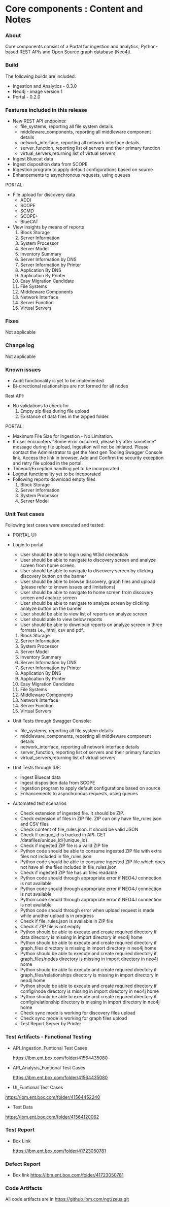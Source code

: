 # Core components : Content and Notes

### About
Core components consist of a Portal for ingestion and analytics, Python-based REST APIs and Open Source graph database (Neo4j). 

### Build
The following builds are included:
* Ingestion and Analytics - 0.3.0
* Neo4j - image version 1
* Portal - 0.2.0

### Features included in this release
* New REST API endpoints:
  * file_systems, reporting all file system details
  * middleware_components, reporting all middleware component details
  * network_interface, reporting all network interface details
  * server_function, reporting list of servers and their primary function
  * virtual_servers,returning list of virtual servers
* Ingest Bluecat data
* Ingest disposition data from SCOPE
* Ingestion program to apply default configurations based on source
* Enhancements to asynchronous requests, using queues

PORTAL:
* File upload for discovery data 
    * ADDI
    * SCOPE
    * SCMD
    * SCOPE+
    * BlueCAT
* View insights by means of reports
  1) Block Storage
  2) Server Information
  3) System Processor
  4) Server Model
  5) Inventory Summary
  6) Server Information by DNS
  7) Server Information by Printer
  8) Application By DNS
  9) Application By Printer
  10) Easy Migration Candidate
  11) File Systems
  12) Middleware Components
  13) Network Interface
  14) Server Function
  15) Virtual Servers


### Fixes
Not applicable

### Change log
Not applicable

### Known issues
* Audit functionality is yet to be implemented
* Bi-directional relationships are not formed for all nodes

Rest API:
* No validations to check for 
    1) Empty zip files during file upload
    2) Existance of data files in the zipped folder.
    
PORTAL:
* Maximum File Size for Ingestion - No Limitation.
* If user encounters "Some error occurred, please try after sometime" message during file upload, Ingestion will not be initiated. Please contact the Administrator to get the Next gen Tooling Swagger Console link. Access the link in browser, Add and Confirm the security exception and retry file upload in the portal.
* Timeout/Exception handling yet to be incorporated
* Logout functionality yet to be incoporated
* Following reports download empty files
  1) Block Storage
  2) Server Information
  3) System Processor
  4) Server Model


### Unit Test cases
Following test cases were executed and tested:
* PORTAL UI: 
* Login to portal
    * User should be able to login using W3id credentials
    * User should be able to navigate to discovery screen and analyze screen from home screen.
    * User should be able to navigate to discovery screen by clicking discovery button on the banner
    * User should be able to browse discovery, graph files and upload (please refer to known issues and limitations)
    * User should be able to navigate to home screen from discovery screen and analyze screen
    * User should be able to navigate to analyze screen by clicking analyze button on the banner
    * User should be able to view list of reports on analyze screen
    * User should able to view below reports
    * User should be able to download reports on analyze screen in three formats i.e., html, csv and pdf.
    
  1) Block Storage
  2) Server Information
  3) System Processor
  4) Server Model
  5) Inventory Summary
  6) Server Information by DNS
  7) Server Information by Printer
  8) Application By DNS
  9) Application By Printer
  10) Easy Migration Candidate
  11) File Systems
  12) Middleware Components
  13) Network Interface
  14) Server Function
  15) Virtual Servers

* Unit Tests through Swagger Console:
   * file_systems, reporting all file system details
   * middleware_components, reporting all middleware component details
   * network_interface, reporting all network interface details
   * server_function, reporting list of servers and their primary function
   * virtual_servers,returning list of virtual servers

* Unit Tests through IDE:
    * Ingest Bluecat data
    * Ingest disposition data from SCOPE  
    * Ingestion program to apply default configurations based on source
    * Enhancements to asynchronous requests, using queues
* Automated test scenarios
    * Check extension of ingested file. It should be ZIP.
    * Check extension of files in ZIP file. ZIP can only have file_rules.json and CSV files
    * Check content of file_rules.json. It should be valid JSON
    * Check if unique_id is tracked in API: GET /datafiles/unique_id/{unique_id}. 
    * Check if ingested ZIP file is a valid ZIP file
    * Python code should be able to consume ingested ZIP file with extra files not included in file_rules.json
    * Python code should be able to consume ingested ZIP file which does not have all the files included in file_rules.json
    * Check if ingested ZIP file has all files readable
    * Python code should through appropriate error if NEO4J connection is not available
    * Python code should through appropriate error if NEO4J connection is not available
    * Python code should through appropriate error if NEO4J connection is not available
    * Python code should through error when upload request is made while another upload is in progress
    * Check if file_rules.json is available in ZIP file
    * Check if ZIP file is not empty
    * Python should be able to execute and create required directory if data directory is missing in import directory in neo4j home
    * Python should be able to execute and create required directory if graph_files directory is missing in import directory in neo4j home
    * Python should be able to execute and create required directory if graph_files/nodes directory is missing in import directory in neo4j home
    * Python should be able to execute and create required directory if graph_files/relationships directory is missing in import directory in neo4j home
    * Python should be able to execute and create required directory if config/node directory is missing in import directory in neo4j home
    * Python should be able to execute and create required directory if config/relationship directory is missing in import directory in neo4j home
    * Check sync mode is working for discovery files upload
    * Check sync mode is working for graph files upload
    * Test Report Server by Printer

### Test Artifacts - Functional Testing

* API_Ingestion_Funtional Test Cases

   https://ibm.ent.box.com/folder/41564435080
   
 * API_Analysis_Funtional Test Cases
 
   https://ibm.ent.box.com/folder/41564435080

 * UI_Funtional Test Cases
 
 https://ibm.ent.box.com/folder/41564452240
 * Test Data
 
 https://ibm.ent.box.com/folder/41564120062
 
### Test Report
* Box Link

   https://ibm.ent.box.com/folder/41723050781

### Defect Report
* Box link 
https://ibm.ent.box.com/folder/41723050781 

### Code Artifacts 
All code artifacts are in https://github.ibm.com/ngt/zeus.git
